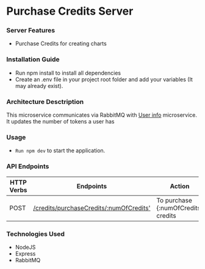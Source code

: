 # Purchase Credits Server

### Server Features
* Purchase Credits for creating charts

### Installation Guide
* Run npm install to install all dependencies
* Create an .env file in your project root folder and add your variables (It may already exist).

### Architecture Desctription
This microservice communicates via RabbitMQ with [User info](../user%20info) microservice. It updates the number of tokens a user has
 
### Usage
* `Run npm dev` to start the application.

### API Endpoints
| HTTP Verbs | Endpoints | Action | Headers | URL parameters |
| --- | --- | --- | --- | --- |
| POST | [/credits/purchaseCredits/:numOfCredits'](./src/controllers/purchaseCredits.js) | To purchase {:numOfCredits} credits | "Authorization": "Access Token" | Number of credits |

### Technologies Used
* NodeJS
* Express
* RabbitMQ
